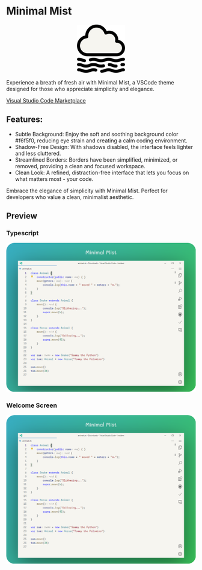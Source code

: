 # Minimal Mist

<p style="text-align: center;">
  <img src="media/icon.png" width="128xpx"/>
</p>

Experience a breath of fresh air with Minimal Mist, a VSCode theme designed for those who appreciate simplicity and elegance.

[Visual Studio Code Marketplace](https://marketplace.visualstudio.com/items?itemName=mubaidr.minimal-mist)

## Features:

- Subtle Background: Enjoy the soft and soothing background color #f6f5f0, reducing eye strain and creating a calm coding environment.
- Shadow-Free Design: With shadows disabled, the interface feels lighter and less cluttered.
- Streamlined Borders: Borders have been simplified, minimized, or removed, providing a clean and focused workspace.
- Clean Look: A refined, distraction-free interface that lets you focus on what matters most - your code.

Embrace the elegance of simplicity with Minimal Mist. Perfect for developers who value a clean, minimalist aesthetic.

## Preview

### Typescript

<img src="media/typescript-banner-rounded.png"/>

### Welcome Screen

<img src="media/welcome-banner-rounded.png"/>
